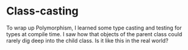 # Class-casting
To wrap up Polymorphism, I learned some type casting and testing for types at compile time. I saw how that objects of the parent class could rarely dig deep into the child class. Is it like this in the real world?
